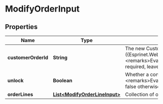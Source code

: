 
# ModifyOrderInput

## Properties
Name | Type | Description | Notes
------------ | ------------- | ------------- | -------------
**customerOrderId** | **String** | The new Customer Order Id ({Esprinet.WebServices.Dtos.Order.OrderDto.CustomerOrderId}).  &lt;remarks&gt;Evaluate only when a customer order id update is required, leave blank or null otherwise.&lt;/remarks&gt; |  [optional]
**unlock** | **Boolean** | Whether a contextual order unlock is requested.  &lt;remarks&gt;Evaluate to true only if a contextual unlock is required, false otherwise.&lt;/remarks&gt; | 
**orderLines** | [**List&lt;ModifyOrderLineInput&gt;**](ModifyOrderLineInput.md) | Collection of optional line modifications. |  [optional]



